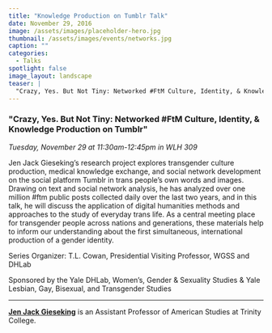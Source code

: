 ```yaml
---
title: "Knowledge Production on Tumblr Talk"
date: November 29, 2016
image: /assets/images/placeholder-hero.jpg
thumbnail: /assets/images/events/networks.jpg
caption: ""
categories: 
  - Talks
spotlight: false 
image_layout: landscape
teaser: |
  "Crazy, Yes. But Not Tiny: Networked #FtM Culture, Identity, & Knowledge Production on Tumblr Tuesday, November 29 at 11:30am-12:45pm in WLH 309 Jen Jack Gieseking’s research project explores..."
---
```


### "Crazy, Yes. But Not Tiny: Networked #FtM Culture, Identity, &amp; Knowledge Production on Tumblr"
*Tuesday, November 29 at 11:30am-12:45pm in WLH 309*  
   
Jen Jack Gieseking’s research project explores transgender culture production, medical knowledge exchange, and social network development on the social platform Tumblr in trans people’s own words and images. Drawing on text and social network analysis, he has analyzed over one million #ftm public posts collected daily over the last two years, and in this talk, he will discuss the application of digital humanities methods and approaches to the study of everyday trans life. As a central meeting place for transgender people across nations and generations, these materials help to inform our understanding about the first simultaneous, international production of a gender identity.
   
Series Organizer: T.L. Cowan, Presidential Visiting Professor, WGSS and DHLab

Sponsored by the Yale DHLab, Women’s, Gender &amp; Sexuality Studies &amp; Yale Lesbian, Gay, Bisexual, and Transgender Studies
   
---
   
[**Jen Jack Gieseking**](http://internet2.trincoll.edu/FacProfiles/default.aspx?fid=1480171) is an Assistant Professor of American Studies at Trinity College.